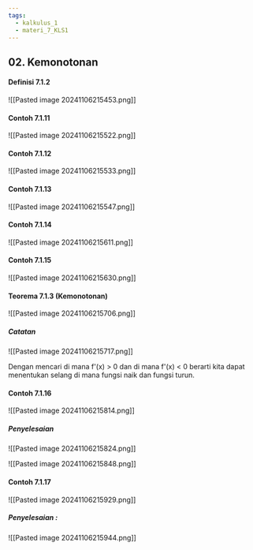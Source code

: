 ```yaml
---
tags:
  - kalkulus_1
  - materi_7_KLS1
---
```

## 02. Kemonotonan

#### Definisi 7.1.2

![[Pasted image 20241106215453.png]]


#### Contoh 7.1.11

![[Pasted image 20241106215522.png]]

#### Contoh 7.1.12

![[Pasted image 20241106215533.png]]

#### Contoh 7.1.13

![[Pasted image 20241106215547.png]]

#### Contoh 7.1.14

![[Pasted image 20241106215611.png]]

#### Contoh 7.1.15

![[Pasted image 20241106215630.png]]


#### Teorema 7.1.3 (Kemonotonan)

![[Pasted image 20241106215706.png]]

##### Catatan

![[Pasted image 20241106215717.png]]

Dengan mencari di mana f'(x) > 0 dan di mana f'(x) < 0 berarti kita dapat menentukan selang di mana fungsi naik dan fungsi turun.


#### Contoh 7.1.16

![[Pasted image 20241106215814.png]]

##### Penyelesaian

![[Pasted image 20241106215824.png]]

![[Pasted image 20241106215848.png]]


#### Contoh 7.1.17

![[Pasted image 20241106215929.png]]

##### Penyelesaian :

![[Pasted image 20241106215944.png]]

